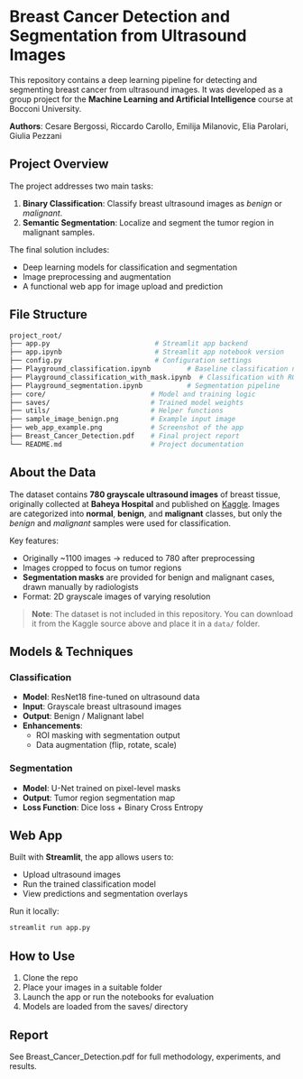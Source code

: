 # Breast Cancer Detection and Segmentation from Ultrasound Images

This repository contains a deep learning pipeline for detecting and segmenting breast cancer from ultrasound images. It was developed as a group project for the **Machine Learning and Artificial Intelligence** course at Bocconi University.

**Authors**: Cesare Bergossi, Riccardo Carollo, Emilija Milanovic, Elia Parolari, Giulia Pezzani

## Project Overview

The project addresses two main tasks:

1. **Binary Classification**: Classify breast ultrasound images as *benign* or *malignant*.  
2. **Semantic Segmentation**: Localize and segment the tumor region in malignant samples.

The final solution includes:
- Deep learning models for classification and segmentation
- Image preprocessing and augmentation
- A functional web app for image upload and prediction

## File Structure
```bash
project_root/
├── app.py                          # Streamlit app backend
├── app.ipynb                       # Streamlit app notebook version
├── config.py                       # Configuration settings
├── Playground_classification.ipynb         # Baseline classification notebook
├── Playground_classification_with_mask.ipynb  # Classification with ROI masks
├── Playground_segmentation.ipynb           # Segmentation pipeline
├── core/                          # Model and training logic
├── saves/                         # Trained model weights
├── utils/                         # Helper functions
├── sample_image_benign.png        # Example input image
├── web_app_example.png            # Screenshot of the app
├── Breast_Cancer_Detection.pdf    # Final project report
└── README.md                      # Project documentation
```

## About the Data

The dataset contains **780 grayscale ultrasound images** of breast tissue, originally collected at **Baheya Hospital** and published on [Kaggle](https://www.kaggle.com/datasets/aryashah2k/breast-ultrasound-images-dataset). Images are categorized into **normal**, **benign**, and **malignant** classes, but only the *benign* and *malignant* samples were used for classification.

Key features:
- Originally ~1100 images → reduced to 780 after preprocessing
- Images cropped to focus on tumor regions
- **Segmentation masks** are provided for benign and malignant cases, drawn manually by radiologists
- Format: 2D grayscale images of varying resolution

> **Note**: The dataset is not included in this repository. You can download it from the Kaggle source above and place it in a `data/` folder.

## Models & Techniques

### Classification
- **Model**: ResNet18 fine-tuned on ultrasound data
- **Input**: Grayscale breast ultrasound images
- **Output**: Benign / Malignant label
- **Enhancements**:
  - ROI masking with segmentation output
  - Data augmentation (flip, rotate, scale)

### Segmentation
- **Model**: U-Net trained on pixel-level masks
- **Output**: Tumor region segmentation map
- **Loss Function**: Dice loss + Binary Cross Entropy

## Web App

Built with **Streamlit**, the app allows users to:
- Upload ultrasound images  
- Run the trained classification model  
- View predictions and segmentation overlays

Run it locally:
```bash
streamlit run app.py
```

## How to Use
1.	Clone the repo
2.	Place your images in a suitable folder
3.	Launch the app or run the notebooks for evaluation
4.	Models are loaded from the saves/ directory


## Report
See Breast_Cancer_Detection.pdf for full methodology, experiments, and results.
